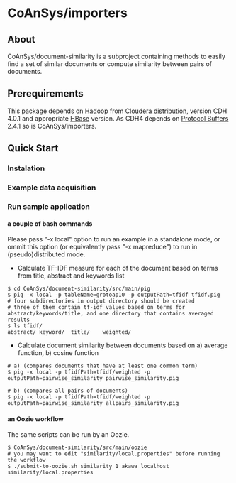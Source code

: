 CoAnSys/importers
=============

## About
CoAnSys/document-similarity is a subproject containing methods to easily find a set of similar documents or compute similarity between pairs of documents.

## Prerequirements
This package depends on [Hadoop](http://hadoop.apache.org/) from [Cloudera distribution](https://ccp.cloudera.com/display/SUPPORT/CDH+Downloads), version CDH 4.0.1 and appropriate [HBase](hbase.apache.org) version. 
As CDH4 depends on [Protocol Buffers](http://code.google.com/p/protobuf/) 2.4.1 so is CoAnSys/importers.

## Quick Start

### Instalation

### Example data acquisition

### Run sample application
#### a couple of bash commands

Please pass "-x local" option to run an example in a standalone mode, or ommit this option (or equivalently pass "-x mapreduce") to run in (pseudo)distributed mode.

* Calculate TF-IDF measure for each of the document based on terms from title, abstract and keywords list

```
$ cd CoAnSys/document-similarity/src/main/pig
$ pig -x local -p tableName=grotoap10 -p outputPath=tfidf tfidf.pig
# four subdirectories in output directory should be created
# three of them contain tf-idf values based on terms for abstract/keywords/title, and one directory that contains averaged results
$ ls tfidf/
abstract/ keyword/  title/    weighted/
```

* Calculate document similarity between documents based on a) average function, b) cosine function

```
# a) (compares documents that have at least one common term)
$ pig -x local -p tfidfPath=tfidf/weighted -p outputPath=pairwise_similarity pairwise_similarity.pig

# b) (compares all pairs of documents)
$ pig -x local -p tfidfPath=tfidf/weighted -p outputPath=pairwise_similarity allpairs_similarity.pig
```

#### an Oozie workflow

The same scripts can be run by an Oozie.

```
$ CoAnSys/document-similarity/src/main/oozie
# you may want to edit "similarity/local.properties" before running the workflow
$ ./submit-to-oozie.sh similarity 1 akawa localhost similarity/local.properties
```

